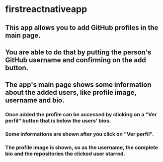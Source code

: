 # firstreactnativeapp

## This app allows you to add GitHub profiles in the main page. 
## You are able to do that by putting the person's GitHub username and confirming on the add button. 
## The app's main page shows some information about the added users, like profile image, username and bio.

### Once added the profile can be accessed by clicking on a "Ver perfil" button that is below the users' bios. 
### Some informations are shown after you click on "Ver perfil". 
### The profile image is shown, so as the username, the complete bio and the repositories the clicked user starred.
